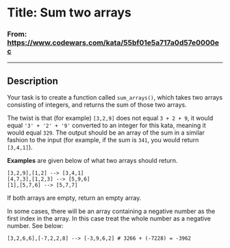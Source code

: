 # Title: Sum two arrays

### From: https://www.codewars.com/kata/55bf01e5a717a0d57e0000ec

***

## Description

Your task is to create a function called `sum_arrays()`, which takes two arrays consisting of integers, and returns the sum of those two arrays.

The twist is that (for example) `[3,2,9]` does not equal `3 + 2 + 9`, it would equal `'3' + '2' + '9'` converted to an integer for this kata, meaning it would equal `329`. The output should be an array of the sum in a similar fashion to the input (for example, if the sum is `341`, you would return `[3,4,1]`). 

**Examples** are given below of what two arrays should return.

    [3,2,9],[1,2] --> [3,4,1]
    [4,7,3],[1,2,3] --> [5,9,6]
    [1],[5,7,6] --> [5,7,7]

If both arrays are empty, return an empty array.

In some cases, there will be an array containing a negative number as the first index in the array. In this case treat the whole number as a negative number. See below:

    [3,2,6,6],[-7,2,2,8] --> [-3,9,6,2] # 3266 + (-7228) = -3962